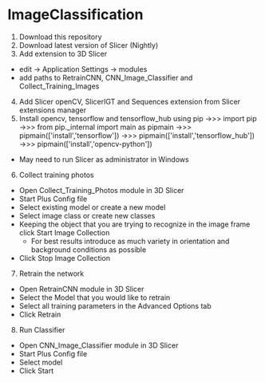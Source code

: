 # ImageClassification
1. Download this repository
2. Download latest version of Slicer (Nightly)
3. Add extension to 3D Slicer
  - edit -\> Application Settings -\> modules
  - add paths to RetrainCNN, CNN_Image_Classifier and Collect_Training_Images
4. Add Slicer openCV, SlicerIGT and Sequences extension from Slicer extensions manager
5. Install opencv, tensorflow and tensorflow_hub using pip
  -\>\>\> import pip
  -\>\>\> from pip.\_internal import main as pipmain
  -\>\>\> pipmain(['install','tensorflow'])
  -\>\>\> pipmain(['install','tensorflow_hub'])
  -\>\>\> pipmain(['install','opencv-python'])
  - May need to run Slicer as administrator in Windows 
6. Collect training photos
- Open Collect_Training_Photos module in 3D Slicer
- Start Plus Config file
- Select existing model or create a new model
- Select image class or create new classes
- Keeping the object that you are trying to recognize in the image frame click Start Image Collection
  - For best results introduce as much variety in orientation and background conditions as possible
- Click Stop Image Collection
7. Retrain the network
- Open RetrainCNN module in 3D Slicer
- Select the Model that you would like to retrain
- Select all training parameters in the Advanced Options tab
- Click Retrain
8. Run Classifier
- Open CNN_Image_Classifier module in 3D Slicer
- Start Plus Config file
- Select model
- Click Start
